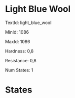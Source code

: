 # Light Blue Wool

TextId: light_blue_wool

MinId: 1086

MaxId: 1086

Hardness: 0,8

Resistance: 0,8


Num States: 1

# States
```

```